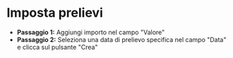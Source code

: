 # **Imposta prelievi**

- **Passaggio 1:** Aggiungi importo nel campo "Valore"
- **Passaggio 2:** Seleziona una data di prelievo specifica nel campo "Data" e clicca sul pulsante "Crea"
